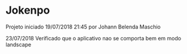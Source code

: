 # Jokenpo

Projeto iniciado 19/07/2018 21:45 por Johann Belenda Maschio

23/07/2018
Verificado que o aplicativo nao se comporta bem em modo landscape
